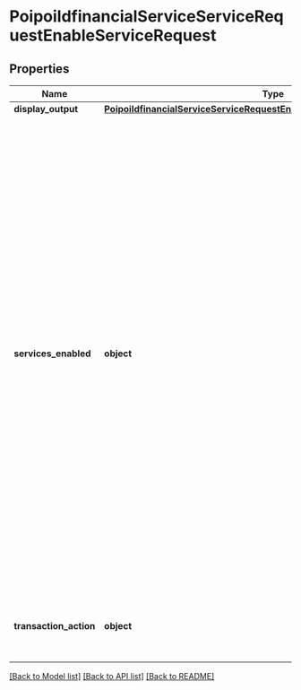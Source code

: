 # PoipoiIdfinancialServiceServiceRequestEnableServiceRequest

## Properties
Name | Type | Description | Notes
------------ | ------------- | ------------- | -------------
**display_output** | [**PoipoiIdfinancialServiceServiceRequestEnableServiceRequestDisplayOutput**](PoipoiIdfinancialServiceServiceRequestEnableServiceRequestDisplayOutput.md) |  | [optional] 
**services_enabled** | **object** | List of specific services for ServiceRequest&lt;br/&gt;- **FSPQ: FinancialPaymentRequest**  : *The Sale System requests to the POI System to perform a payment(Purchase/Refund/PWCB/MOTO Payment/...).*&lt;br/&gt;- **FSRQ: FinancialReversalRequest**  : *The Sale System requests to the POI System to perform a reversal partial or complete to cancel a former payment service.*&lt;br/&gt;- **FSIQ: FinancialBalanceInquiryRequest**  : *The Sale System requests to the POI System to perform balance inquiry on the main account.*&lt;br/&gt;- **FSBQ: FinancialBatchRequest**  : *The Batch message pair is used to request or get the result of transactions (payment, loyalty and reversal) performed without connection to the Sale system (Payment delivery).*&lt;br/&gt;- **FSLQ: FinancialLoyaltyRequest**  : *The Sale System requests to the POI System a loyalty service like loading or redeem.*&lt;br/&gt;- **FSVQ: FinancialStoredValueRequest**  : *The Sale System requests to the POI System to manage a stored value card or account (eg. Load, Payment, Reimbursement).*&lt;br/&gt;- **FSEQ: FinancialEnableServiceRequest**  : *The Sale System requests to the POI System to enable a service on its side.*&lt;br/&gt;- **FSAQ: FinancialCardAcquisitionRequest**  : *The Sale System requests to the POI System to handle a card data acquisition on the card reader.*&lt;br/&gt;- **FSCQ: FinancialReconciliationRequest**  : *The Sale System request to the POI System different kinds of transaction reconciliation.*&lt;br/&gt; | [optional] 
**transaction_action** | **object** | Action to realise on a transaction.&lt;br/&gt;- **STAR: StartTransaction**  : *Start a transaction by a swipe ahead mechanism, with the services which are enabled.*&lt;br/&gt;- **STOP: Stop**  : *Keep quite after a swipe ahead mechanism.*&lt;br/&gt; | 

[[Back to Model list]](../README.md#documentation-for-models) [[Back to API list]](../README.md#documentation-for-api-endpoints) [[Back to README]](../README.md)

